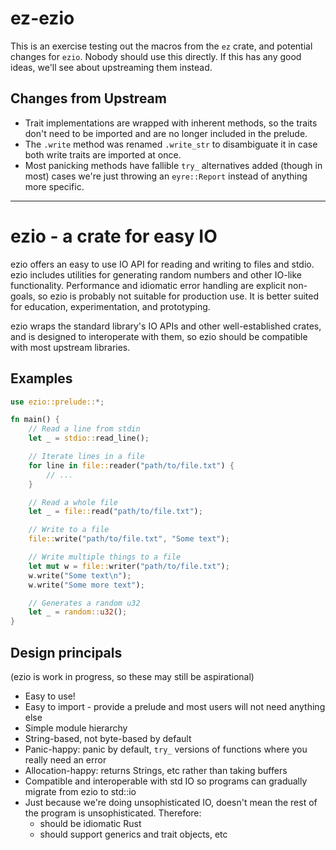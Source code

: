 # ez-ezio

This is an exercise testing out the macros from the `ez` crate, and potential
changes for `ezio`. Nobody should use this directly. If this has any good ideas,
we'll see about upstreaming them instead.

## Changes from Upstream

- Trait implementations are wrapped with inherent methods, so the traits don't
  need to be imported and are no longer included in the prelude.
- The `.write` method was renamed `.write_str` to disambiguate it in case both
  write traits are imported at once.
- Most panicking methods have fallible `try_` alternatives added (though in
  most) cases we're just throwing an `eyre::Report` instead of anything more
  specific.

---

# ezio - a crate for easy IO

ezio offers an easy to use IO API for reading and writing to files and stdio.
ezio includes utilities for generating random numbers and other IO-like
functionality. Performance and idiomatic error handling are explicit non-goals,
so ezio is probably not suitable for production use. It is better suited for
education, experimentation, and prototyping.

ezio wraps the standard library's IO APIs and other well-established crates, and
is designed to interoperate with them, so ezio should be compatible with most
upstream libraries.

## Examples

```rust
use ezio::prelude::*;

fn main() {
    // Read a line from stdin
    let _ = stdio::read_line();

    // Iterate lines in a file
    for line in file::reader("path/to/file.txt") {
        // ...
    }

    // Read a whole file
    let _ = file::read("path/to/file.txt");

    // Write to a file
    file::write("path/to/file.txt", "Some text");

    // Write multiple things to a file
    let mut w = file::writer("path/to/file.txt");
    w.write("Some text\n");
    w.write("Some more text");

    // Generates a random u32
    let _ = random::u32();
}
```

## Design principals

(ezio is work in progress, so these may still be aspirational)

- Easy to use!
- Easy to import - provide a prelude and most users will not need anything else
- Simple module hierarchy
- String-based, not byte-based by default
- Panic-happy: panic by default, `try_` versions of functions where you really
  need an error
- Allocation-happy: returns Strings, etc rather than taking buffers
- Compatible and interoperable with std IO so programs can gradually migrate
  from ezio to std::io
- Just because we're doing unsophisticated IO, doesn't mean the rest of the
  program is unsophisticated. Therefore:
  - should be idiomatic Rust
  - should support generics and trait objects, etc
